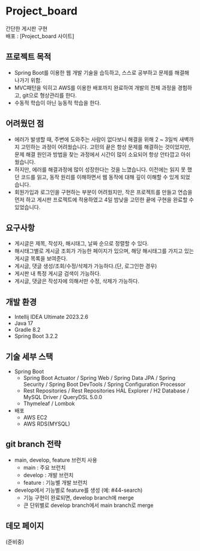 # Project_board
간단한 게시판 구현  
배포 : [Project_board 사이트]
  
## 프로젝트 목적
- Spring Boot를 이용한 웹 개발 기술을 습득하고, 스스로 공부하고 문제를 해결해 나가기 위함.  
- MVC패턴을 익히고 AWS를 이용한 배포까지 완료하여 개발의 전체 과정을 경험하고, git으로 형상관리를 한다.  
- 수동적 학습이 아닌 능동적 학습을 한다.  
   
## 어려웠던 점
- 에러가 발생할 때, 주변에 도와주는 사람이 없다보니 해결을 위해 2 ~ 3일씩 새벽까지 고민하는 과정이 어려웠습니다. 고민의 끝은 항상 문제를 해결하는 것이었지만, 문제 해결 원인과 방법을 찾는 과정에서 시간이 많이 소요되어 항상 안타깝고 아쉬웠습니다.   
- 하지만, 에러를 해결과정에 많이 성장한다는 것을 느꼈습니다. 이전에는 읽지 못 했던 코드를 읽고, 동작 원리를 이해하면서 웹 동작에 대해 깊이 이해할 수 있게 되었습니다.  
- 회원가입과 로그인을 구현하는 부분이 어려웠지만, 작은 프로젝트를 만들고 연습을 먼저 하고 게시판 프로젝트에 적용하였고 4일 밤낮을 고민한 끝에 구현을 완료할 수 있었습니다.  
    
## 요구사항
- 게시글은 제목, 작성자, 해시태그, 날짜 순으로 정렬할 수 있다.
- 해시태그별로 게시글 조회가 가능한 페이지가 있으며, 해당 해시태그를 가지고 있는 게시글 목록을 보여준다.
- 게시글, 댓글 생성/조회/수정/삭제가 가능하다.(단, 로그인한 경우)
- 게시판 내 특정 게시글 검색이 가능하다.
- 게시글, 댓글은 작성자에 의해서만 수정, 삭제가 가능하다.

## 개발 환경
* Intellij IDEA Ultimate 2023.2.6
* Java 17
* Gradle 8.2
* Spring Boot 3.2.2

## 기술 세부 스택
- Spring Boot
  * Spring Boot Actuator / Spring Web / Spring Data JPA / Spring Security / Spring Boot DevTools / Spring Configuration Processor
  * Rest Repositories / Rest Repositories HAL Explorer / H2 Database / MySQL Driver / QueryDSL 5.0.0
  * Thymeleaf / Lombok
- 배포
  * AWS EC2
  * AWS RDS(MYSQL)

## git branch 전략
- main, develop, feature 브런치 사용
  - main : 주요 브런치
  - develop : 개발 브런치
  - feature : 기능별 개발 브런치 
- develop에서 기능별로 feature를 생성 (예: #44-search)
  - 기능 구현이 완료되면, develop branch에 merge
  - 큰 단위별로 develop branch에서 main branch로 merge

## 데모 페이지
(준비중)
